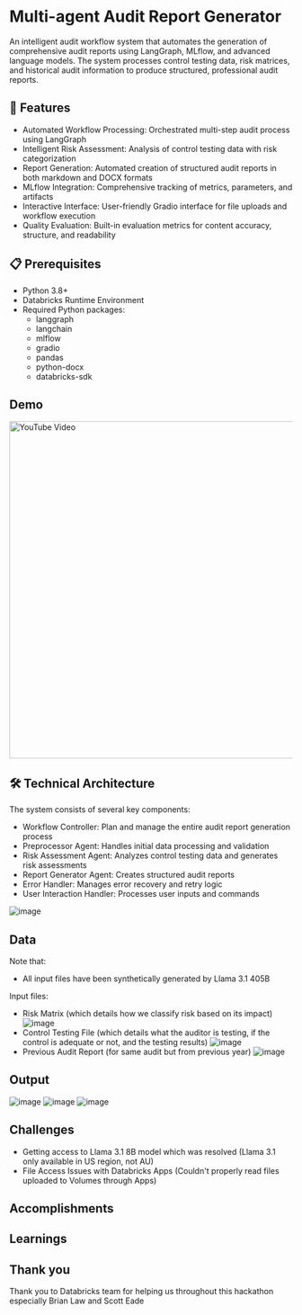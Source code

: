 # Multi-agent Audit Report Generator

An intelligent audit workflow system that automates the generation of comprehensive audit reports using LangGraph, MLflow, and advanced language models. The system processes control testing data, risk matrices, and historical audit information to produce structured, professional audit reports.

## 🌟 Features

- Automated Workflow Processing: Orchestrated multi-step audit process using LangGraph
- Intelligent Risk Assessment: Analysis of control testing data with risk categorization
- Report Generation: Automated creation of structured audit reports in both markdown and DOCX formats
- MLflow Integration: Comprehensive tracking of metrics, parameters, and artifacts
- Interactive Interface: User-friendly Gradio interface for file uploads and workflow execution
- Quality Evaluation: Built-in evaluation metrics for content accuracy, structure, and readability

## 📋 Prerequisites

- Python 3.8+
- Databricks Runtime Environment
- Required Python packages:
  - langgraph
  - langchain
  - mlflow
  - gradio
  - pandas
  - python-docx
  - databricks-sdk

## Demo
<a href="https://www.youtube.com/watch?v=2V_gO0vBh2U" target="_blank">
    <img src="https://img.youtube.com/vi/2V_gO0vBh2U/0.jpg" alt="YouTube Video" width="600">
</a>

## 🛠 Technical Architecture

The system consists of several key components:

- Workflow Controller: Plan and manage the entire audit report generation process
- Preprocessor Agent: Handles initial data processing and validation
- Risk Assessment Agent: Analyzes control testing data and generates risk assessments
- Report Generator Agent: Creates structured audit reports
- Error Handler: Manages error recovery and retry logic
- User Interaction Handler: Processes user inputs and commands

![image](https://github.com/user-attachments/assets/3bbd5a94-0e98-41bf-94b8-5d1f8053b979)

## Data 
Note that:
- All input files have been synthetically generated by Llama 3.1 405B

Input files:
- Risk Matrix (which details how we classify risk based on its impact)
![image](https://github.com/user-attachments/assets/09739bd1-7748-4165-81fa-d15066415371)
- Control Testing File (which details what the auditor is testing, if the control is adequate or not, and the testing results)
![image](https://github.com/user-attachments/assets/4f863512-c98d-4ad9-97fc-c3ba416b1ce0)
- Previous Audit Report (for same audit but from previous year)
![image](https://github.com/user-attachments/assets/7e4e95f7-8d2f-4242-8a1a-57170df99e7b)

## Output
![image](https://github.com/user-attachments/assets/5ab063df-1dfa-4d53-8221-5f1ed852d658)
![image](https://github.com/user-attachments/assets/af18e448-a11d-4d2e-82c7-9fa77ea42203)
![image](https://github.com/user-attachments/assets/73155e19-3454-4a6a-8de7-998a81b0c3d1)




## Challenges
- Getting access to Llama 3.1 8B model which was resolved (Llama 3.1 only available in US region, not AU)
- File Access Issues with Databricks Apps (Couldn't properly read files uploaded to Volumes through Apps)

## Accomplishments


## Learnings

## Thank you
Thank you to Databricks team for helping us throughout this hackathon especially Brian Law and Scott Eade
